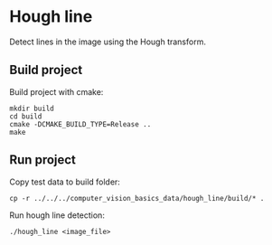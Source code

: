 # Hough line
Detect lines in the image using the Hough transform.

## Build project
Build project with cmake:
```
mkdir build
cd build
cmake -DCMAKE_BUILD_TYPE=Release ..
make
```

## Run project
Copy test data to build folder:
```
cp -r ../../../computer_vision_basics_data/hough_line/build/* .
```

Run hough line detection:
```
./hough_line <image_file>
```
